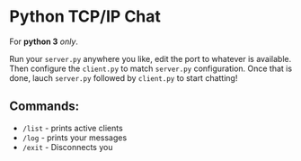 Python TCP/IP Chat
===================

For **python 3** *only*.

Run your `server.py` anywhere you like, edit the port to whatever is available. Then configure the `client.py` to match `server.py` configuration. Once that is done, lauch `server.py` followed by `client.py` to start chatting!

Commands:
---------
- `/list` - prints active clients
- `/log` - prints your messages
- `/exit` - Disconnects you